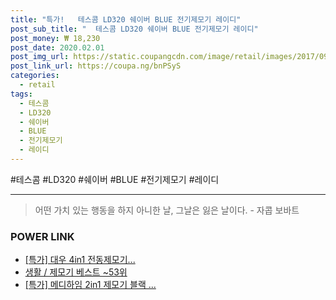 ```yaml
--- 
title: "특가!   테스콤 LD320 쉐이버 BLUE 전기제모기 레이디" 
post_sub_title: "  테스콤 LD320 쉐이버 BLUE 전기제모기 레이디" 
post_money: ₩ 18,230 
post_date: 2020.02.01 
post_img_url: https://static.coupangcdn.com/image/retail/images/2017/09/15/12/2/0dff5674-fcbc-4508-a83e-4fd879458110.jpg 
post_link_url: https://coupa.ng/bnPSyS 
categories: 
  - retail 
tags: 
  - 테스콤 
  - LD320 
  - 쉐이버 
  - BLUE 
  - 전기제모기 
  - 레이디 
--- 
```

  #테스콤 #LD320 #쉐이버 #BLUE #전기제모기 #레이디 
<hr> 

> 어떤 가치 있는 행동을 하지 아니한 날, 그날은 잃은 날이다. - 자콥 보바트 


### POWER LINK

* <a href="https://blog.naver.com/sakai111/221792393808" target="_blank">[특가] 대우 4in1 전동제모기...</a>
* <a href="https://blog.naver.com/santokki14/221792083558" target="_blank">생활 / 제모기 베스트 ~53위</a>
* <a href="https://blog.naver.com/an0733/221792886356" target="_blank">[특가] 메디하임 2in1 제모기 블랙 ...</a>
